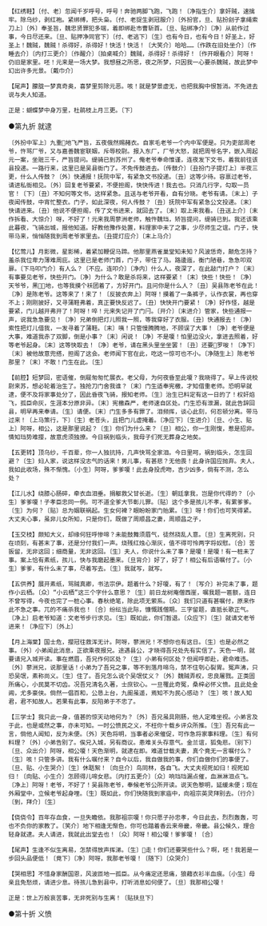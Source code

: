 <!-- { "loadSidebar": true } -->
    【红绣鞋】〔付、老〕忽闻千岁呼号，呼号！奔驰两脚飞跑，飞跑！〔净指生介〕拿奸贼，速擒牢。除乌纱，剥红袍。紧绑缚，把头枭。〔付、老捉生剥冠服介〕〔外扮官，旦、贴扮刽子拿绳索刀上〕〔外〕奉圣旨，魏忠贤罪犯多端，着即绑赴市曹斩首。〔旦、贴绑净介〕〔净〕从前作过事，今日尽还来。〔旦、贴押净同官下〕〔付、老逃下〕〔生〕也有今日，也有今日！好圣上，好圣上！魏贼，魏贼！杀得好，杀得好！快活！快活！〔大笑介〕哈哈……〔作跌在旧处坐介〕〔作睡去介〕〔内打三更介〕〔作醒介〕〔拍桌喊介〕魏贼，杀得好！杀得好！〔作开眼看介〕阿呀！仍旧是家里。呸！元来是一场大梦。我想昼之所思，夜之所梦，只因我一心要杀魏贼，故此梦中幻出许多光景。〔戴巾介〕

    【尾声】朦胧一梦真奇奥，喜梦里剪除元恶。咳！就是梦景虚无，也把我胸中恨暂消。不免进去说与夫人知道。

    正是：蝴蝶梦中身万里，杜鹃枝上月三更。〔下〕

●第九折  就逮

    〔外扮中军上〕九重地飞严旨，五夜俄然赐赭衣。自家毛老爷一个内中军便是。只为吏部周老爷，忤骂厂爷，又与嘉善魏宦联姻，斥辱校尉。报入东厂，厂爷大怒，就把周爷名字，嵌入周起元一案，坐赃三千，严旨提问。缇骑已到苏州了。俺老爷奉命惟谨，连夜发下文书，着我前往该县投递。一路行来，这里已是吴县衙门了。不免传鼓进去。〔传鼓介〕〔丑扮门子提灯上〕半夜三更，什么人传鼓？〔外〕快通报！抚院中军，有紧急文书投递。〔丑〕这等少待。容禀过老爷，请进私衙相见。〔外〕回复老爷要紧，不便担阁，快快传进！我去也。只消几行字，勾取一员官！〔下〕〔丑〕不知何等文书，这样紧急。且送与老爷开看，自有分晓。老爷有请。〔末上〕子夜闻传鼓，中宵忙整衣。门子，如此深夜，何人传鼓？〔丑〕抚院中军有紧急公文投递。〔末〕快请进来。〔丑〕他说不便担阁，传了文书进来，就回去了。〔末〕取上来我看。〔丑送上介〕〔末作拆看、大惊介〕呀，不好了！元来我周蓼洲老师，触忤魏珰，矫旨提问，缇骑已到。我还该乘此暮夜，飞骑出城，报他知道。好教他豫作处置，料理家中未了之事，少尽师生之谊。门子，快带马来，悄悄随我到周老爷家里去。〔丑提灯应介〕〔末上马介〕

    【忆莺儿】月影微，星影稀，着紧加鞭促马蹄。他那里燕雀巢堂知未知？风波恁奇，颠危怎持？羞杀我位卑力薄难周庇。这里已是老师门首，门子，带住了马。路逶迤，衡门陋巷，急急叩双扉。〔下马叩门介〕有人么？〔不应。连叩介〕〔净内〕什么人，夜深了，在此敲门打户？〔末〕有事要见老爷，快些开门。〔净〕为什么？敢是杀将来，这样要紧！〔末〕快些！快些！〔净〕天爷爷，黑地，也等我摸个袄团着了，方好开门。且问你是什么人？〔丑〕吴县陈老爷在此！〔净〕是陈老爷。这等来了！来了！〔反披衣奔上〕阿呀！摸着了一条裤子，认作衣裳，再也穿不上；刚刚披好，又寻蒲鞋弗着，真正要快反迟了。〔丑〕快快开门要紧！〔净〕好作怪，越是要紧，门儿越开弗开了！阿呀！啐！元来失记开了门闩。〔开介〕〔末进介〕管家，快些通报一声，说我急急要见！〔净〕兄弟倒把灯儿照我一照，等我穿好了衣服。〔丑〕快通报去！〔净〕索性把灯儿借我，一发寻着了蒲鞋。〔末〕咦！只管慢腾腾地，不顾误了大事！〔净〕老爷便是大事，难道我赤了双脚，倒是小事？〔末〕闲说！〔净〕不是嗄！怕里边没火，拿进去照着，好等老爷起身。〔末〕这等快取去！〔净〕老爷，请在黑头里坐坐罢！〔丑〕还要罗唆！〔净下〕〔末〕被他故意兜搭，担阁了这会。老师闻下官在此，吃这一惊可也不小。〔净随生上〕陈老爷那里？〔末〕不敢！门生在此。〔生〕

    【前腔】短梦回，密语催，倒屣匆匆忙展衣。老父母，为何夜昏至此嗄？我晓得了。早上传说校尉来苏，想必轮着治生了。独抢刀门舍我谁？〔末〕门生适奉宪檄，才知借重老师。恐明早就逮，便不及将家事处分了，因此昏夜飞骑，报知老师。〔生〕治生已料定有这一日的了！权奸焰飞，孤臣命灰，生涯本分原非异。〔末〕宪檄森严，老师速自区处。门生恐有泄漏，就此告辞回县，明早再来奉请。〔生〕请便。〔末〕门生多多有罪了。泪频挥，谈心此刻，何忍顿分离。带马过来！〔上马策行，下〕〔生〕老苍头，且把门儿虚掩着。〔净应下〕〔生进介〕〔旦、小生、贴上〕阿呀，相公，这是那里说起？〔生〕你们为什么来？〔旦〕相公，你一生刚愎，惹是招非。情知珰势难撄，故意虎须独撩。今日祸到临头，我母子们死无葬身之地矣。

    【五更转】顶乌纱，千百辈，你一人独抗持，几声快骂全家泪。今日里呵，祸到临头，怎生回避？〔生〕妇人家，说这样没志气的话来！男儿事，有甚悲？无他畏！此身许国应抛弃。夫人，我如此收场，殊不惭愧。〔小生〕阿呀，爹爹嗄！此去身投虎吻，吉少凶多，倘有不测，怎么处？

    【江儿水】绕膝心肠碎，牵衣血泪垂。捐躯救父甘长逝。〔生〕朝廷拿我，岂是你代得的？〔小生〕爹爹嗄！子孝臣忠同一例。可不道全爹大节彰儿罪。〔贴〕这个多是孩儿不孝，有累爹爹。〔生〕为何？〔贴〕总为姻联祸起。生女何裨？眼盼盼家门贻累。〔生〕呀！你们也可笑得紧。大丈夫心事，虽非儿女所知，只是你们，既做了周顺昌之妻，周顺昌之子，

    【玉交枝】颇知大义，却缘何狂呼惨啼？未能鼓舞须眉气，徒然挠乱人意。〔旦〕生离死别，只在顷刻，有甚末了事，还是分付我们一声。烧残红烛心渐灰，值不得可怜两字将奴慰。〔合〕苦扳留，无非这回；细商量，无非这回。〔生〕夫人，你说什么未了事？是嗄！是嗄！有一桩未了事。案上恰有素纸，孩儿，快与我磨起墨来。〔旦背介〕好了，好了！相公有后语嘱付了。〔小生〕爹爹，有什么未了事，尽着写去。〔生〕我就写，就写。

    【五供养】展开素纸，骂贼真卿，书法宗伊。题着什么？好嗄，有了！〔写介〕补完未了事，题作小云栖。〔众〕“小云栖”这三个字什么意思？〔生〕前日龙树庵僧西崖，嘱我题一匾额，连日不曾写得，今夜也完了一桩心事。春秋绝笔，除此项无萦系。〔众〕我们只道有甚嘱付，原来作此不急之事。兀的不痛杀我也！〔合〕纷纭当此际，慷慨践僧期。三字留题，直抵长歌正气。〔净上〕启老爷知道：文老爷步行求见。〔生〕既如此，你们暂退。〔众应下〕〔生〕就请文老爷进来！〔净应下〕〔外上〕

    【月上海棠】国士危，撄冠往救浑无计。阿呀，蓼洲兄！不想你也有这日。〔生〕也是必然之事。〔外〕小弟闻此消息，正欲乘夜报兄。途遇县公，才晓得吾兄处先有实信了。天色一明，就要请兄入城开读。事在燃眉，吾兄作何区处？〔生〕小弟有何区处？但闻呼即赴，君命难违。〔外〕蓼洲兄，说那里话！小弟为了吾兄之事，等不到落月啼乌，禁不住刳心裂胃。冤声沸，只恐吴氓，素称尚义。〔生〕住了。吾兄怎么说个吴氓仗义？〔外〕魏贼弄权，忠良屠戮。正类固所痛心，小民莫不切齿。况吾兄清名久著，士庶钦心。一旦罹此奇冤，桑梓必怀义愤。且此处金阊，尤多豪侠。倘然一倡百和，公恳上台，九阍虽遥，焉知不为民心感动？〔生〕咳！故人知君，君不知故人。若果有此事，反陷弟于不忠了。

    【三学士】我只此一身，值甚的惊天动地何为？〔外〕吾兄虽具刚肠，他人定难坐视。小弟言及于此，也是或然之事，亦未可知。一时公愤民之义，不枉你十载乡评众所推。〔生〕吾兄有此一言，倘他人闻知，反为未便。〔外〕天色将明，当事者必来催促，可作急将家事料理。〔生〕有何料理？〔外〕小弟告别了。俟兄入城，另有商议。患难关头存意气。金兰谊，狐兔悲。〔别下〕〔旦、众出介〕阿呀，相公嗄！天色渐明，就逮在即。难道廿载夫妻，真个竟无一言嘱付么？〔生〕咳！只管多讲。我有什么嘱付来？自今以后，我自做我的事，你们自做你们的事便了。〔旦、贴、小生哭介〕〔生〕休聒絮！〔向旦介〕鸟同林，各自飞。大丈夫视死如归！视死如归！〔向贴、小生介〕怎顾得儿啼女悲。〔内打五更介〕〔众〕响珰珰漏点催，血淋淋泪点飞。〔净上〕阿呀！老爷，不好了！吴县陈老爷，奉候老爷公所开读。说天色黎明，延缓未便；现在外厢堂中，立候老爷起身哩。〔生〕既如此，你们快随我到家庙中，向祖宗英灵拜别去。〔行介〕〔到，拜介〕〔生〕

    【侥侥令】百年存血食，一旦失瞻依。我那祖宗嗄！你只愿子孙忠孝，今日此去，烈烈轰轰，可也不负你的家教了。〔笑介〕地下相逢无惭色，你可也踏着香云来帝畿，帝畿。县公候久，理合轻身就逮。夫人请进，我就此出堂去也！〔众〕阿呀！相公嗄！爹爹嗄！〔合〕

    【尾声】生逢不似生离易，怎禁得放声挥涕。〔生〕走！你们还要哭些什么？啊，呸！我若是一步回头品便低！〔竟下〕〔净〕阿呀，我那老爷嗄！〔随下〕〔众哭介〕

    【哭相思】不惜身家酬国恩，风波匝地一孤臣。从今痛定还思痛，狼藉衣衫半血痕。〔小生〕母亲且免愁烦，请进少息。待孩儿急到县中，打听消息如何便了。〔旦〕我那相公嗄！

    正是：世上万般哀苦事，无非死别与生离！〔贴扶旦下〕

●第十折  义愤

